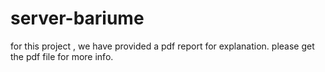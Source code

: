 # server-bariume
for this project , we have provided a pdf report for explanation. please get the pdf file for more info.

